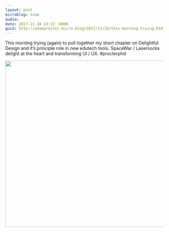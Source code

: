 ```yaml
---
layout: post
microblog: true
audio: 
date: 2017-11-28 13:13 -0000
guid: http://adamprocter.micro.blog/2017/11/28/this-morning-trying.html
---
```

This morning trying (again) to pull together my short chapter on Delightful Design and it’s principle role in new edutech tools. SpaceWar / Lasersocks delight at the heart and transforming UI / UX. #procterphd

<img src="http://discursive.adamprocter.co.uk/uploads/2017/de5f0ea4f7.jpg" width="600" height="529" />
